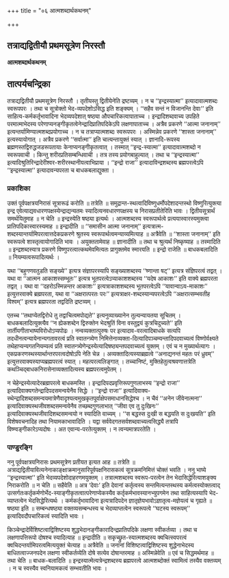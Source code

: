 +++
title = "०६ आत्मशब्दार्थकथनम्"

+++


## तत्राद्यद्वितीयौ प्रथमसूत्रेण निरस्तौ

**आत्मशब्दार्थकथनम्**

## **तात्पर्यचन्द्रिका**

तत्राद्यद्वितीयौ प्रथमसूत्रेण निरस्तौ । तृतीयस्तु द्वितीयेनेति द्रष्टव्यम् । न च ‘‘इन्द्रस्यात्मा’’ इत्यादावात्मशब्दः स्वरूपपरः । तथा च सूत्रोक्तो भेद-व्यपदेशोऽसिद्ध इति शङ्क्यम् । ‘‘सहैव सन्तं न विजानन्ति देवाः’’ इति साहित्य-कर्मकर्तृभावादिना भेदव्यपदेशात् षष्ठ्या औपचारिकत्वापाताच्च । इन्द्रादिशब्दवाच्य उपहिते परमात्माभेदस्य परेणाप्यनङ्गीकृतत्वेनेन्द्रादिप्रातिपदिकेऽपि लक्षणापाताच्च । अत्रैव प्रकरणे ‘‘आत्मा जनानाम्’’ इत्यन्तर्यामिण्यात्मशब्दप्रयोगाच्च । न च तत्राप्यात्मशब्दः स्वरूपपरः । अस्मिन्नेव प्रकरणे ‘‘शास्ता जनानाम्’’ इत्यस्यायोगात् । अत्रैव प्रकरणे ‘‘सर्वात्मा’’ इति चात्यन्तायुक्तं स्यात् । ज्ञानादि-रूपस्य ब्रह्मणस्तद्विरुद्धजडरूपतायाः केनाप्यनङ्गीकृतत्वात् । तस्मात् ‘‘इन्द्र-स्यात्मा’’ इत्यादावात्मशब्दो न स्वरूपवाची । किन्तु शरीरप्रतिसम्बन्धिवाची । तत्र तस्य प्रयोगबाहुल्यात् । तथा च ‘‘इन्द्रस्यात्मा’’ इत्यादिश्रुतिरिन्द्रादेरीश्वर-शरीरस्थानीयत्वाभिप्राया । ‘‘इन्द्रो राजा’’ इत्यादाविन्द्रशब्दस्य ब्रह्मपरत्वेऽपि ‘‘इन्द्रस्यात्मा’’ इत्यादावन्यपरता च बाधकबलाद्युक्ता ।

### **प्रकाशिका**

उक्तं पूर्वपक्षत्रयनिरासं सूत्रारूढं करोति ॥ तत्रेति ॥ समुद्रान्त-स्थत्वादिविष्णुधर्मोपदेशादन्तस्थो विष्णुरित्युक्त्या इन्द्र एवेत्याद्यवधारणपक्षस्येन्द्राद्यन्यतमः स्यादित्यनवधारणपक्षस्य च निरासप्रतीतेरिति भावः । द्वितीयसूत्रार्थं समर्थयितुमाह ॥ न चेति ॥ इन्द्रस्येति षष्ठ्या इत्यर्थः । आत्मशब्दस्य स्वरूपार्थत्वे प्रत्ययास्वारस्यमुक्त्वा प्रातिपदिकास्वारस्यमाह ॥ इन्द्रादीति ॥ ‘‘समासीन आत्मा जनानाम्’’ इत्यत्रात्म-शब्दस्यान्तर्यामिपरत्वात्तदेकप्रकरणे श्रुतस्य स्वरूपार्थत्वमन्याय्यमित्याह ॥ अत्रैवेति ॥ ‘‘शास्ता जनानाम्’’ इति स्वरूपत्वे शास्तृत्वायोगादिति भावः । अयुक्ततामेवाह ॥ ज्ञानादीति ॥ तथा च श्रुत्यर्थं निष्कृष्याह ॥ तस्मादिति ॥ इन्द्रशब्दस्यात्र प्रकरणे विष्णुपरत्वात्कथमेवमित्यतः प्रागुक्तमेव स्मारयति ॥ इन्द्रो राजेति ॥ बाधकबलादिति ॥ नियम्यत्वरूपादित्यर्थः ।

यथा ‘‘बहुगणवतुडति सङ्ख्ये’’ इत्यत्र संज्ञापरस्यापि सङ्ख्याशब्दस्य ‘‘ष्णान्ता षट्’’ इत्यत्र संज्ञिपरत्वं तद्वत् । यथा वा ‘‘आत्मन आकाशस्सम्भूतः’’ इत्यत्र भूतपरत्वेऽप्याकाशशब्दस्य ‘‘यदेष आकाशः’’ इति वाक्ये ब्रह्मपरता तद्वत् । यथा वा ‘‘दहरोऽस्मिन्नन्तर आकाशः’’ इत्यत्राकाशशब्दस्य भूतपरत्वेऽपि ‘‘यावान्वाऽय-माकाशः’’ इत्युत्तरवाक्ये ब्रह्मपरता, यथा वा ‘‘अक्षरात्परतः परः’’ इत्यत्राक्षर-शब्दस्यान्यपरत्वेऽपि ‘‘अक्षरात्सम्भवतीह विश्वम्’’ इत्यत्र ब्रह्मपरता तद्वदिति द्रष्टव्यम् ।

एतच्च ‘‘तथाप्येतद्विरोधे तु तद्वाचित्वमपोद्यते’’ इत्यनुव्याख्यानेन तुल्यन्यायतया सूचितम् । बाधकबलादित्युक्त्यैव ‘‘न ह्येकशब्देन द्विरुक्तेन भेदश्रुतिं विना वस्तुद्वयं कुत्रचिदुच्यते’’ इति तार्तीयगीताभाष्यविरोधोऽप्यपोढः । नन्वव्यक्तात्पुरुषः पर इत्यादाव-वरत्वादिबाधके सत्यपि तदधीनत्वन्यायेनान्यगतावरत्वं प्रति स्वातन्त्र्येण निमित्तेनाव्यक्ता-दित्यादिपञ्चम्यन्तादिपदवाच्यत्वं विष्णोर्वक्ष्यते तथेहाप्यन्यगतनियम्यत्वं प्रति स्वातन्त्र्येणेन्द्रस्येत्यादिषष्ठ्यन्तपदवाच्यत्वं युक्तम् । एवं च न मुख्यार्थत्यागः । एकप्रकरणस्थस्यार्थान्तरपरत्वदोषोऽपि नेति चेन्न । अव्यक्तादित्यस्याब्रह्मत्वे ‘‘अनाद्यनन्तं महतः परं ध्रुवम्’’ इत्युत्तरवाक्यस्याप्यब्रह्मपरत्वं स्यात् । महत्परत्वलिङ्गात् । तच्चानिष्टं, मुक्तिहेतुत्वश्रवणात्तत्रेति कथञ्चिद्बाधकनिरासेनाव्यक्तादित्यस्य ब्रह्मपरत्वमुपेतम् ।

न चेहेन्द्रस्येत्यादेरब्रह्मपरत्वे बाधकमस्ति । इन्द्रादिपदप्रवृत्तिरूपगुणलाभस्य ‘‘इन्द्रो राजा’’ इत्यादिवाक्यगतेन्द्रादिपदसमन्वयेनैव सिद्धेः । ‘‘इन्द्रो राजा’’ इत्यादिवाक्य-स्थेन्द्रादिशब्दसमन्वयमात्रेणैवादृश्यत्वमुखकृतपूर्वाक्षेपसमाधानसिद्धेश्च । न चैवं ‘‘अनेन जीवेनात्मना’’ इत्यादिवाक्यस्थजीवशब्दसमन्वयेनैव तच्छब्दगुणलाभात् ‘‘जीवा एव तु दुःखिनः’’ इत्यादिवाक्यस्थजीवादिशब्दसमन्वयो न स्यादिति वाच्यम् । ‘‘स बद्धस्स दुःखी स बद्धयति स दुःखयति’’ इति विशेषवचनादिह तथा नियामकाभावादिति । यद्वा सर्ववेदगतसर्वशब्दवाच्यत्वसिद्ध्यै तत्रापि विष्ण्वङ्गीकारेऽप्यदोषः । अत एवान्य-परतेत्युक्तम् । न त्वन्यमात्रपरतेति ।

### **पाण्डुरङ्गि**

ननु पूर्वपक्षत्रयनिरासः प्रथमसूत्रेण प्रतीयत इत्यत आह ॥ तत्रेति ॥ अत्राद्यद्वितीयावित्यनेनाकाङ्क्षाक्रमानुसारिपूर्वपक्षनिरासकत्वं सूत्रक्रमनिमित्तं चोक्तं भवति । ननु भाष्ये ‘‘इन्द्रस्यात्मा’’ इति भेदव्यपदेशोदाहरणमयुक्तम् । तत्रात्मशब्दस्य स्वरूप-परत्वेन तेन भेदासिद्धेरित्याशङ्क्य निराकरोति ॥ न चेति ॥ सहैवेति ॥ अत्र ‘देवाः’ इति देवानां कर्तृत्वस्य सन्तमित्यन्तस्थस्य कर्मत्वस्योक्तत्वाद् उत्सर्गतःकर्तृकर्मणोर्भेद-स्याङ्गीकृतत्वात्परेणाप्येकस्यैव कर्तृकर्मभावस्यानभ्युपगमेन तथा साहित्यस्यापि भेद-व्याप्तत्वेन भेदसिद्धेरित्यर्थः । कर्मकर्तृभावादिना इत्यत्रादिपदेन ज्ञातृज्ञेयभावोऽज्ञातृत्व-मज्ञेयत्वं च गृह्यते ॥ षष्ठ्या इति ॥ सम्बन्धषष्ठ्या वक्तव्यसम्बन्धस्य च भेदव्याप्तत्वेन स्वरूपत्वे ‘‘घटस्य स्वरूपम्’’ इत्यादिवदौपचारिकत्वं स्यादिति भावः ।

किञ्चेन्द्रादेर्विशिष्टत्वाद्विशिष्टस्य शुद्धभेदानङ्गीकारादिन्द्रप्रातिपदिके लक्षणा स्वीकर्तव्या । तथा च लक्षणापत्तिरूपो दोषश्च स्यादित्याह ॥ इन्द्रादीति ॥ सकृच्छ्रुत-स्यात्मशब्दस्य क्वचित्स्वपरत्वं क्वचिदन्तर्यामिपरत्वमित्ययुक्तं चेत्याह ॥ अत्रैवेति ॥ जनानां विशिष्टत्वाद्विशिष्टस्य शुद्धेनाभेदस्य बाधितत्वाज्जनपदेन लक्षणा स्वीकर्तव्येति दोषे सत्येव दोषान्तरमाह ॥ अस्मिन्नेवेति ॥ एवं च सिद्धमर्थमाह ॥ तथा चेति ॥ बाधक-बलादिति ॥ इन्द्रस्यात्मेत्यत्रेन्द्रशब्दस्य ब्रह्मपरत्वे आत्मशब्दोक्तं स्वामित्वं तस्यैव वक्तव्यम् । न च स्वस्यैव स्वनियामकत्वं सम्भवतीति भावः ।

